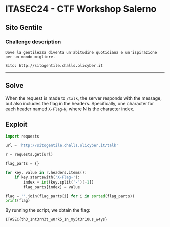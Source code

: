 # ITASEC24 - CTF Workshop Salerno

## Sito Gentile

### Challenge description
```
Dove la gentilezza diventa un'abitudine quotidiana e un'ispirazione per un mondo migliore.

Sito: http://sitogentile.challs.olicyber.it
```
---
## Solve

When the request is made to `/talk`, the server responds with the message, but also includes the flag in the headers.
Specifically, one character for each header named `X-Flag-N`, where N is the character index.

## Exploit

```python
import requests

url = 'http://sitogentile.challs.olicyber.it/talk'

r = requests.get(url)

flag_parts = {}

for key, value in r.headers.items():
    if key.startswith('X-Flag-'):
        index = int(key.split('-')[-1])
        flag_parts[index] = value

flag = ''.join(flag_parts[i] for i in sorted(flag_parts))
print(flag)
```

By running the script, we obtain the flag:
```
ITASEC{th3_1nt3rn3t_w0rk5_1n_my5t3r10us_w4ys}
```